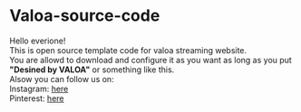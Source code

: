 # Valoa-source-code
Hello everione!<br>
This is open source template code for valoa streaming website.<br> You are allowd to download and configure it as you want as long as you put 
<strong>"Desined by VALOA"</strong> 
or something like this.
<br>Alsow you can follow us on:
<br>Instagram: <a href="https://www.instagram.com/valoa_entertainment/">here</a>
<br>Pinterest: <a href="https://www.instagram.com/valoa_entertainment/](https://www.pinterest.com/Valoa_Entertainment/_saved/">here</a>
